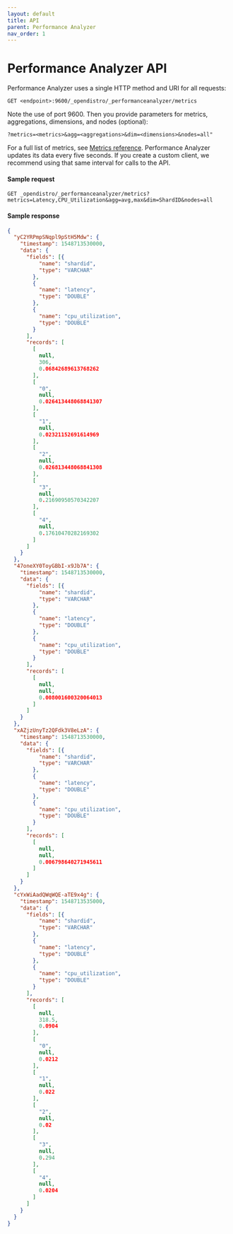 ```yaml
---
layout: default
title: API
parent: Performance Analyzer
nav_order: 1
---
```


# Performance Analyzer API

Performance Analyzer uses a single HTTP method and URI for all requests:

```
GET <endpoint>:9600/_opendistro/_performanceanalyzer/metrics
```

Note the use of port 9600. Then you provide parameters for metrics, aggregations, dimensions, and nodes (optional):

```
?metrics=<metrics>&agg=<aggregations>&dim=<dimensions>&nodes=all"
```

For a full list of metrics, see [Metrics reference](../reference/). Performance Analyzer updates its data every five seconds. If you create a custom client, we recommend using that same interval for calls to the API.


#### Sample request

```
GET _opendistro/_performanceanalyzer/metrics?metrics=Latency,CPU_Utilization&agg=avg,max&dim=ShardID&nodes=all
```

#### Sample response

```json
{
  "yC2YRPmpSNqpl9pStH5Mdw": {
    "timestamp": 1548713530000,
    "data": {
      "fields": [{
          "name": "shardid",
          "type": "VARCHAR"
        },
        {
          "name": "latency",
          "type": "DOUBLE"
        },
        {
          "name": "cpu_utilization",
          "type": "DOUBLE"
        }
      ],
      "records": [
        [
          null,
          306,
          0.06842689613768262
        ],
        [
          "0",
          null,
          0.026413448068841307
        ],
        [
          "1",
          null,
          0.02321152691614969
        ],
        [
          "2",
          null,
          0.026813448068841308
        ],
        [
          "3",
          null,
          0.21690950570342207
        ],
        [
          "4",
          null,
          0.17610470282169302
        ]
      ]
    }
  },
  "47oneXY0ToyGBbI-x9Jb7A": {
    "timestamp": 1548713530000,
    "data": {
      "fields": [{
          "name": "shardid",
          "type": "VARCHAR"
        },
        {
          "name": "latency",
          "type": "DOUBLE"
        },
        {
          "name": "cpu_utilization",
          "type": "DOUBLE"
        }
      ],
      "records": [
        [
          null,
          null,
          0.008001600320064013
        ]
      ]
    }
  },
  "xAZjzUnyTz2QFdk3V8eLzA": {
    "timestamp": 1548713530000,
    "data": {
      "fields": [{
          "name": "shardid",
          "type": "VARCHAR"
        },
        {
          "name": "latency",
          "type": "DOUBLE"
        },
        {
          "name": "cpu_utilization",
          "type": "DOUBLE"
        }
      ],
      "records": [
        [
          null,
          null,
          0.006798640271945611
        ]
      ]
    }
  },
  "cYxWiAadQWqWQE-aTE9x4g": {
    "timestamp": 1548713535000,
    "data": {
      "fields": [{
          "name": "shardid",
          "type": "VARCHAR"
        },
        {
          "name": "latency",
          "type": "DOUBLE"
        },
        {
          "name": "cpu_utilization",
          "type": "DOUBLE"
        }
      ],
      "records": [
        [
          null,
          318.5,
          0.0904
        ],
        [
          "0",
          null,
          0.0212
        ],
        [
          "1",
          null,
          0.022
        ],
        [
          "2",
          null,
          0.02
        ],
        [
          "3",
          null,
          0.294
        ],
        [
          "4",
          null,
          0.0204
        ]
      ]
    }
  }
}
```
